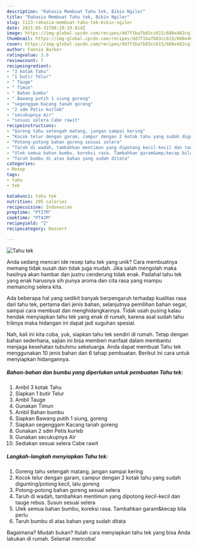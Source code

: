 ```yaml
---
description: "Rahasia Membuat Tahu tek, Bikin Ngiler"
title: "Rahasia Membuat Tahu tek, Bikin Ngiler"
slug: 1123-rahasia-membuat-tahu-tek-bikin-ngiler
date: 2021-05-31T08:19:19.814Z
image: https://img-global.cpcdn.com/recipes/dd7f1ba7b83cc615/680x482cq70/tahu-tek-foto-resep-utama.jpg
thumbnail: https://img-global.cpcdn.com/recipes/dd7f1ba7b83cc615/680x482cq70/tahu-tek-foto-resep-utama.jpg
cover: https://img-global.cpcdn.com/recipes/dd7f1ba7b83cc615/680x482cq70/tahu-tek-foto-resep-utama.jpg
author: Fannie Barker
ratingvalue: 3.8
reviewcount: 7
recipeingredient:
- "3 kotak Tahu"
- "1 butir Telur"
- " Tauge"
- " Timun"
- " Bahan bumbu"
- " Bawang putih 1 siung goreng"
- "segenggam Kacang tanah goreng"
- "2 sdm Petis kurleb"
- "secukupnya Air"
- "sesuai selera Cabe rawit"
recipeinstructions:
- "Goreng tahu setengah matang, jangan sampai kering"
- "Kocok telur dengan garam, campur dengan 2 kotak tahu yang sudah digunting/potong kecil, lalu goreng"
- "Potong-potong bahan goreng sesuai selera"
- "Taruh di wadah, tambahkan mentimun yang dipotong kecil-kecil dan tauge rebus. Susun sesuai selera"
- "Ulek semua bahan bumbu, koreksi rasa. Tambahkan garam&amp;kecap bila perlu"
- "Taruh bumbu di atas bahan yang sudah ditata"
categories:
- Resep
tags:
- tahu
- tek

katakunci: tahu tek 
nutrition: 295 calories
recipecuisine: Indonesian
preptime: "PT27M"
cooktime: "PT42M"
recipeyield: "2"
recipecategory: Dessert

---
```



![Tahu tek](https://img-global.cpcdn.com/recipes/dd7f1ba7b83cc615/680x482cq70/tahu-tek-foto-resep-utama.jpg)

Anda sedang mencari ide resep tahu tek yang unik? Cara membuatnya memang tidak susah dan tidak juga mudah. Jika salah mengolah maka hasilnya akan hambar dan justru cenderung tidak enak. Padahal tahu tek yang enak harusnya sih punya aroma dan cita rasa yang mampu memancing selera kita.

Ada beberapa hal yang sedikit banyak berpengaruh terhadap kualitas rasa dari tahu tek, pertama dari jenis bahan, selanjutnya pemilihan bahan segar, sampai cara membuat dan menghidangkannya. Tidak usah pusing kalau hendak menyiapkan tahu tek yang enak di rumah, karena asal sudah tahu triknya maka hidangan ini dapat jadi suguhan spesial.




Nah, kali ini kita coba, yuk, siapkan tahu tek sendiri di rumah. Tetap dengan bahan sederhana, sajian ini bisa memberi manfaat dalam membantu menjaga kesehatan tubuhmu sekeluarga. Anda dapat membuat Tahu tek menggunakan 10 jenis bahan dan 6 tahap pembuatan. Berikut ini cara untuk menyiapkan hidangannya.

<!--inarticleads1-->

##### Bahan-bahan dan bumbu yang diperlukan untuk pembuatan Tahu tek:

1. Ambil 3 kotak Tahu
1. Siapkan 1 butir Telur
1. Ambil  Tauge
1. Gunakan  Timun
1. Ambil  Bahan bumbu
1. Siapkan  Bawang putih 1 siung, goreng
1. Siapkan segenggam Kacang tanah goreng
1. Gunakan 2 sdm Petis kurleb
1. Gunakan secukupnya Air
1. Sediakan sesuai selera Cabe rawit




<!--inarticleads2-->

##### Langkah-langkah menyiapkan Tahu tek:

1. Goreng tahu setengah matang, jangan sampai kering
1. Kocok telur dengan garam, campur dengan 2 kotak tahu yang sudah digunting/potong kecil, lalu goreng
1. Potong-potong bahan goreng sesuai selera
1. Taruh di wadah, tambahkan mentimun yang dipotong kecil-kecil dan tauge rebus. Susun sesuai selera
1. Ulek semua bahan bumbu, koreksi rasa. Tambahkan garam&amp;kecap bila perlu
1. Taruh bumbu di atas bahan yang sudah ditata




Bagaimana? Mudah bukan? Itulah cara menyiapkan tahu tek yang bisa Anda lakukan di rumah. Selamat mencoba!
